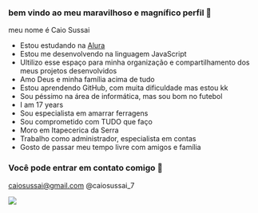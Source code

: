 ### bem vindo ao meu maravilhoso e magnífico perfil 👋

meu nome é Caio Sussai

- Estou estudando na [Alura](https://www.alura.com.br)
- Estou me desenvolvendo na linguagem JavaScript
- Ultilizo esse espaço para minha organização e compartilhamento dos meus projetos desenvolvidos
- Amo Deus e minha família acima de tudo
- Estou aprendendo GitHub, com muita dificuldade mas estou kk
- Sou péssimo na área de informática, mas sou bom no futebol
- I am 17 years
- Sou especialista em amarrar ferragens 
- Sou comprometido com TUDO que faço
- Moro em Itapecerica da Serra
- Trabalho como administrador, especialista em contas
- Gosto de passar meu tempo livre com amigos e família


### Você pode entrar em contato comigo 📧

caiosussai@gmail.com
@caiosussai_7


![](https://media1.tenor.com/m/R3rlFeb8NPYAAAAC/cristiano-ronaldo-ronaldo-manchester.gif)
